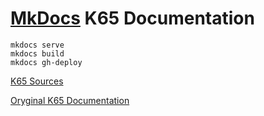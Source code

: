 # [MkDocs](https://www.mkdocs.org/) K65 Documentation

```
mkdocs serve
mkdocs build
mkdocs gh-deploy
```

[K65 Sources](https://github.com/Krzysiek-K/k65)

[Oryginal K65 Documentation](http://devkk.net/wiki/index.php/K65)
